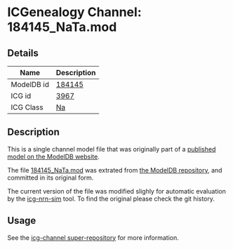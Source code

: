 # ICGenealogy Channel: 184145\_NaTa.mod

## Details

Name | Description
---- | -----------
ModelDB id | [184145](http://senselab.med.yale.edu/ModelDB/ShowModel.cshtml?model=184145)
ICG id | [3967](http://icg.neurotheory.ox.ac.uk/channels/2/3967)
ICG Class | [Na](http://icg.neurotheory.ox.ac.uk/channels/2)

## Description

This is a single channel model file that was originally part of a [published model on the ModelDB website](http://senselab.med.yale.edu/mModelDB/ShowModel.cshtml?model=184145).


The file [184145\_NaTa.mod](184145_NaTa.mod) was extrated from [the ModelDB repository](http://senselab.med.yale.edu/ModelDB/ShowModel.cshtml?model=184145), and committed in its original form.

The current version of the file was modified slighly for automatic evaluation by the [icg-nrn-sim](https://github.com/icgenealogy/icg-nrn-sim) tool. To find the original please check the git history.


## Usage

See the [icg-channel super-repository](https://github.com/icgenealogy/icg-channels) for more information.